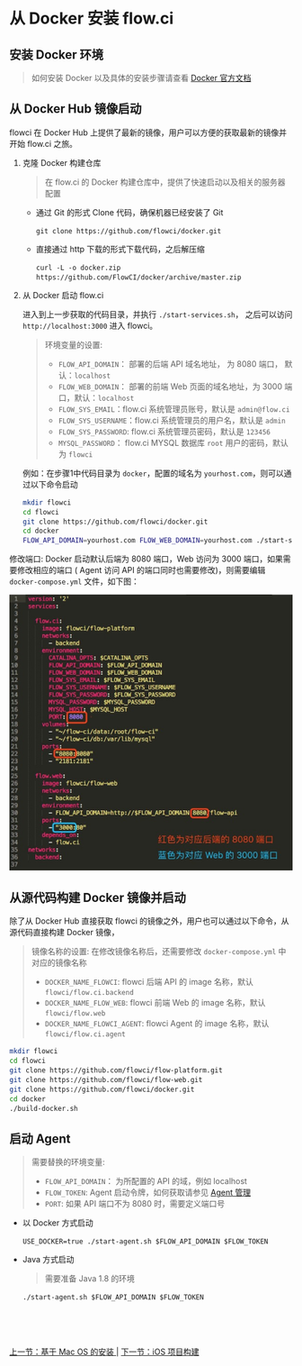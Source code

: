 # 从 Docker 安装 flow.ci

## 安装 Docker 环境

> 如何安装 Docker 以及具体的安装步骤请查看 [Docker 官方文档](https://docs.docker.com/)

## 从 Docker Hub 镜像启动

flowci 在 Docker Hub 上提供了最新的镜像，用户可以方便的获取最新的镜像并开始 flow.ci 之旅。

1. 克隆 Docker 构建仓库

	> 在 flow.ci 的 Docker 构建仓库中，提供了快速启动以及相关的服务器配置
	
	- 通过 Git 的形式 Clone 代码，确保机器已经安装了 Git
	
	  `git clone https://github.com/flowci/docker.git`
	  
	- 直接通过 http 下载的形式下载代码，之后解压缩
	   
		`curl -L -o docker.zip https://github.com/FlowCI/docker/archive/master.zip`

2. 从 Docker 启动 flow.ci

    进入到上一步获取的代码目录，并执行 `./start-services.sh`， 之后可以访问 `http://localhost:3000` 进入 flowci。
 
	
	> 环境变量的设置:
	> 
	> - `FLOW_API_DOMAIN`： 部署的后端 API 域名地址， 为 8080 端口， 默认：`localhost`
	> - `FLOW_WEB_DOMAIN`： 部署的前端 Web 页面的域名地址，为 3000 端口，默认：`localhost`
	> - `FLOW_SYS_EMAIL`：flow.ci 系统管理员账号，默认是 `admin@flow.ci `
	> - `FLOW_SYS_USERNAME`：flow.ci 系统管理员的用户名，默认是 `admin` 
	> - `FLOW_SYS_PASSWORD`: flow.ci 系统管理员密码，默认是 `123456`
	> - `MYSQL_PASSWORD`： flow.ci MYSQL 数据库 `root` 用户的密码，默认为 `flowci`

	例如：在步骤1中代码目录为 `docker`，配置的域名为 `yourhost.com`，则可以通过以下命令启动

	```bash
	mkdir flowci 
	cd flowci 
	git clone https://github.com/flowci/docker.git
	cd docker 
	FLOW_API_DOMAIN=yourhost.com FLOW_WEB_DOMAIN=yourhost.com ./start-services.sh
	```
	
修改端口: Docker 启动默认后端为 8080 端口，Web 访问为 3000 端口，如果需要修改相应的端口 ( Agent 访问 API 的端口同时也需要修改)，则需要编辑 `docker-compose.yml` 文件，如下图：

![change_http_port](images/change_http_port.jpg)


## 从源代码构建 Docker 镜像并启动

除了从 Docker Hub 直接获取 flowci 的镜像之外，用户也可以通过以下命令，从源代码直接构建 Docker 镜像，

> 镜像名称的设置: 
>  在修改镜像名称后，还需要修改 `docker-compose.yml` 中对应的镜像名称
> 
> - `DOCKER_NAME_FLOWCI`: flowci 后端 API 的 image 名称，默认 `flowci/flow.ci.backend` 
> - `DOCKER_NAME_FLOW_WEB`: flowci 前端 Web 的 image 名称，默认 `flowci/flow.web`
> - `DOCKER_NAME_FLOWCI_AGENT`: flowci Agent 的 image 名称，默认 `flowci/flow.ci.agent` 


```bash
mkdir flowci 
cd flowci 
git clone https://github.com/flowci/flow-platform.git
git clone https://github.com/flowci/flow-web.git 
git clone https://github.com/flowci/docker.git 
cd docker 
./build-docker.sh
```

## 启动 Agent 

> 需要替换的环境变量:
> 
> - `FLOW_API_DOMAIN`： 为所配置的 API 的域，例如 localhost
> - `FLOW_TOKEN`:  Agent 启动令牌，如何获取请参见 [ Agent 管理 ](./admin_agent.md)
> - `PORT`: 如果 API 端口不为 8080 时，需要定义端口号


- 以 Docker 方式启动
 
  `USE_DOCKER=true ./start-agent.sh $FLOW_API_DOMAIN $FLOW_TOKEN`

- Java 方式启动
  > 需要准备 Java 1.8 的环境
  
  `./start-agent.sh $FLOW_API_DOMAIN $FLOW_TOKEN`
  



<br/><br/><br/>

<div id="bom">
<a href="./cf_osx.md">上一节：基于 Mac OS 的安装 </a> | 
<a href="./quick_iosBuild.md">下一节：iOS 项目构建 </a>
</div>

<link rel="stylesheet" rev="stylesheet" href="flow.css" type="text/css"/> 

